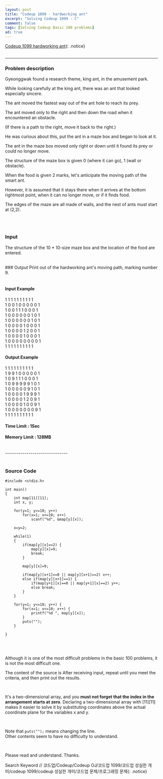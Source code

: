 ```yaml
---
layout: post
title: "Codeup 1099 - hardworking ant"
excerpt: "Solving Codeup 1099 - C"
comment: false
tags: [Solving Codeup Basic 100 problems]
ad: true
---
```


[Codeup 1099 hardworking ant](https://codeup.kr/problem.php?id=1099){: .notice}
<br/>
<br/>

-----------------------------------------------------

### Problem description

Gyeonggwak found a research theme, king ant, in the amusement park.

While looking carefully at the king ant, there was an ant that looked especially sincere.

The ant moved the fastest way out of the ant hole to reach its prey.

The ant moved only to the right and then down the road when it encountered an obstacle.

(If there is a path to the right, move it back to the right.)

He was curious about this, put the ant in a maze box and began to look at it.

The ant in the maze box moved only right or down until it found its prey or could no longer move.

The structure of the maze box is given 0 (where it can go), 1 (wall or obstacle).

When the food is given 2 marks, let's anticipate the moving path of the smart ant.

However, it is assumed that it stays there when it arrives at the bottom rightmost point, when it can no longer move, or if it finds food.

The edges of the maze are all made of walls, and the nest of ants must start at (2,2).

<br/>
<br/>

### Input
The structure of the 10 * 10-size maze box and the location of the food are entered.

<br/>
### Output
Print out of the hardworking ant's moving path, marking number 9.

<br/>
<br/>

#### Input Example
1 1 1 1 1 1 1 1 1 1  
1 0 0 1 0 0 0 0 0 1  
1 0 0 1 1 1 0 0 0 1  
1 0 0 0 0 0 0 1 0 1  
1 0 0 0 0 0 0 1 0 1  
1 0 0 0 0 1 0 0 0 1  
1 0 0 0 0 1 2 0 0 1  
1 0 0 0 0 1 0 0 0 1  
1 0 0 0 0 0 0 0 0 1  
1 1 1 1 1 1 1 1 1 1  

#### Output Example
1 1 1 1 1 1 1 1 1 1   
1 9 9 1 0 0 0 0 0 1  
1 0 9 1 1 1 0 0 0 1  
1 0 9 9 9 9 9 1 0 1  
1 0 0 0 0 0 9 1 0 1  
1 0 0 0 0 1 9 9 9 1  
1 0 0 0 0 1 2 0 9 1  
1 0 0 0 0 1 0 0 9 1  
1 0 0 0 0 0 0 0 9 1  
1 1 1 1 1 1 1 1 1 1  

#### Time Limit : 1Sec
#### Memory Limit : 128MB

<br/>
--------------------------------
<br/>
<br/>

### Source Code
``` 
#include <stdio.h>

int main()
{
    int map[11][11];
    int x, y;
    
    for(y=1; y<=10; y++)
        for(x=1; x<=10; x++)
            scanf("%d", &map[y][x]);
    
    x=y=2;
    
    while(1)
    {
        if(map[y][x]==2) {
            map[y][x]=9;
            break;
        }
        
        map[y][x]=9;
        
        if(map[y][x+1]==0 || map[y][x+1]==2) x++;
        else if(map[y][x+1]==1) {
            if(map[y+1][x]==0 || map[y+1][x]==2) y++;
            else break;
        }
    }
    
    for(y=1; y<=10; y++) {
        for(x=1; x<=10; x++) {
            printf("%d ", map[y][x]);
        }
        puts("");
    }
    
}
```

<br/>
<br/>

Although it is one of the most difficult problems in the basic 100 problems, it is not the most difficult one.

The content of the source is 
After receiving input, repeat until you meet the criteria, and then print out the results.

<br/>

It's a two-dimensional array, and you **must not forget that the index in the arrangement starts at zero**.
Declaring a two-dimensional array with [11][11] makes it easier to solve it by substituting coordinates above the actual coordinate plane for the variables x and y.

<br/>

Note that ```puts("");``` means changing the line.  
Other contents seem to have no difficulty to understand.

<br/>

Please read and understand.
Thanks.

Search Keyword // 코드업/Codeup/Codeup OJ/코드업 1099/코드업 성실한 개미/codeup 1099/codeup 성실한 개미/코드업 문제/프로그래밍 문제{: .notice}
